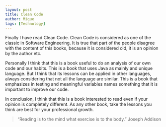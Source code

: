 ```yaml
---
layout: post
title: Clean Code
author: Migue
tags: [Technology]
---
```


Finally I have read Clean Code. Clean Code is considered as one of the classic in Software Engineering. It is true that part of the people disagree with the content of this books, because it is considered old, it is an opinion by the author etc.
   
Personally I think that this is a book useful to do an analysis of our own code and our habits. This is a book that uses Java as mainly and unique language. But I think that its lessons can be applied in other languages, always considering that not all the language are similar. This is a book that emphasizes in testing and meaningful variables names something that it is important to improve our code. 
   
In conclusion, I think that this is a book interested to read even if your opinion is completely different. As any other book, take the lessons you think are best for your professional growth.

> “Reading is to the mind what exercise is to the body.” Joseph Addison